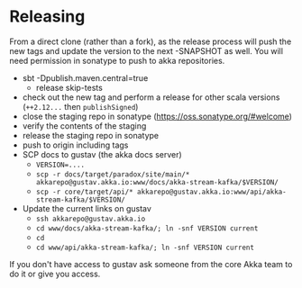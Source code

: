# Releasing

From a direct clone (rather than a fork), as the release process will push the new tags and update the version to the 
next -SNAPSHOT as well. You will need permission in sonatype to push to akka repositories.

* sbt -Dpublish.maven.central=true
  * release skip-tests
* check out the new tag and perform a release for other scala versions (`++2.12...` then `publishSigned`)
* close the staging repo in sonatype (https://oss.sonatype.org/#welcome)
* verify the contents of the staging
* release the staging repo in sonatype
* push to origin including tags
* SCP docs to gustav (the akka docs server)
  - `VERSION=....`
  - `scp -r docs/target/paradox/site/main/* akkarepo@gustav.akka.io:www/docs/akka-stream-kafka/$VERSION/`
  - `scp -r core/target/api/* akkarepo@gustav.akka.io:www/api/akka-stream-kafka/$VERSION/`
* Update the current links on gustav
  - `ssh akkarepo@gustav.akka.io`
  - `cd www/docs/akka-stream-kafka/; ln -snf VERSION current`
  - `cd`
  - `cd www/api/akka-stream-kafka/; ln -snf VERSION current`

If you don't have access to gustav ask someone from the core Akka team to do it or give you access.
